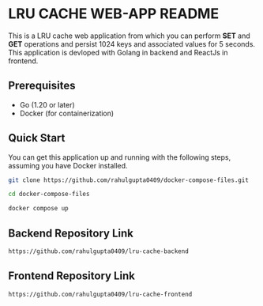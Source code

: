 # LRU CACHE WEB-APP README
This is a LRU cache web application from which you can perform **SET** and **GET** operations and persist 1024 keys and associated values for 5 seconds. This application is devloped with Golang in backend and ReactJs in frontend.


## Prerequisites
* Go (1.20 or later)
* Docker (for containerization)

## Quick Start
You can get this application up and running with the following steps, assuming you have Docker installed.
```bash
git clone https://github.com/rahulgupta0409/docker-compose-files.git
```
```bash
cd docker-compose-files
```
```bash
docker compose up
```

## Backend Repository Link
```bash
https://github.com/rahulgupta0409/lru-cache-backend
```
## Frontend Repository Link
```bash
https://github.com/rahulgupta0409/lru-cache-frontend
```
